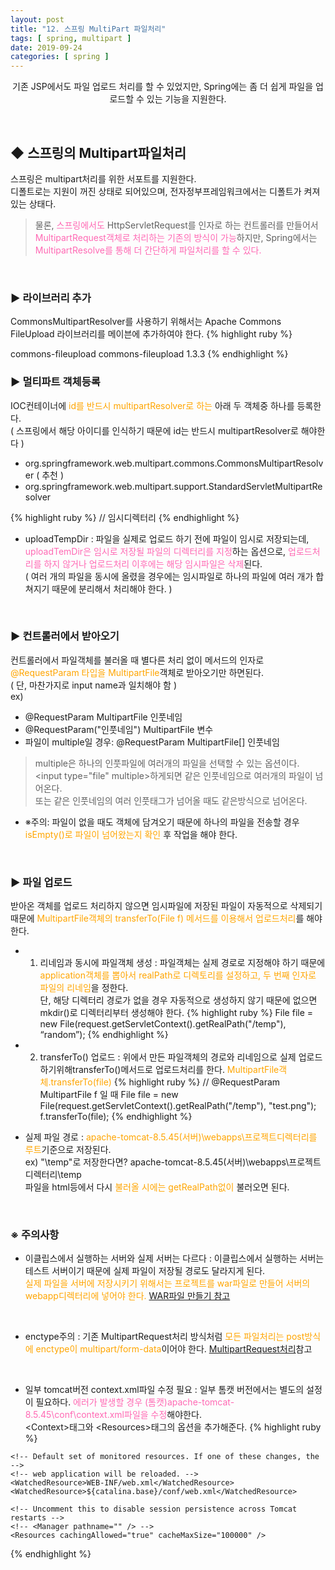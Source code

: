 ```yaml
---
layout: post
title: "12. 스프링 MultiPart 파일처리"
tags: [ spring, multipart ]
date: 2019-09-24
categories: [ spring ]
---
```


<p align="center">
    기존 JSP에서도 파일 업로드 처리를 할 수 있었지만, Spring에는 좀 더 쉽게 파일을 업로드할 수 있는 기능을 지원한다.
</p><br/>

## ◆ 스프링의 Multipart파일처리
스프링은 multipart처리를 위한 서포트를 지원한다.<br/>
디폴트로는 지원이 꺼진 상태로 되어있으며, 전자정부프레임워크에서는 디폴트가 켜져 있는 상태다.<br/>

> 물론, <font color="hotpink">스프링에서도</font> HttpServletRequest를 인자로 하는 컨트롤러를 만들어서 <font color="hotpink">MultipartRequest객체로 처리하는 기존의 방식이 가능</font>하지만, Spring에서는 <font color="hotpink">MultipartResolve를 통해 더 간단하게 파일처리를 할 수 있다.</font>

<br/>

### ▶ 라이브러리 추가
CommonsMultipartResolver를 사용하기 위해서는 Apache Commons FileUpload 라이브러리를 메이븐에 추가하여야 한다.
{% highlight ruby %}
<!--https://mvnrepository.com/artifact/commons-fileupload/commons-fileupload-->
<dependency>
    <groupId>commons-fileupload</groupId>
    <artifactId>commons-fileupload</artifactId>
    <version>1.3.3</version>
</dependency>
{% endhighlight %}

<br/>


### ▶ 멀티파트 객체등록
IOC컨테이너에 <font color="orange">id를 반드시 multipartResolver로 하는</font> 아래 두 객체중 하나를 등록한다. <br/>
( 스프링에서 해당 아이디를 인식하기 때문에 id는 반드시 multipartResolver로 해야한다 )

- org.springframework.web.multipart.commons.CommonsMultipartResolver ( 추천 )
- org.springframework.web.multipart.support.StandardServletMultipartResolver

{% highlight ruby %}
<bean id="multipartResolver"
class="org.springframework.web.multipart.commons.CommonsMultipartResolver">
    <property name="uploadTempDir" value="/temp"></property> // 임시디렉터리
</bean>
{% endhighlight %}
- uploadTempDir
: 파일을 실제로 업로드 하기 전에 파일이 임시로 저장되는데, <font color="hotpink">uploadTemDir은 임시로 저장될 파일의 디렉터리를 지정</font>하는 옵션으로, <font color="hotpink">업로드처리를 하지 않거나 업로드처리 이후에는 해당 임시파일은 삭제</font>된다.<br/>
( 여러 개의 파일을 동시에 올렸을 경우에는 임시파일로 하나의 파일에 여러 개가 합쳐지기 때문에 분리해서 처리해야 한다. )

<br/>

### ▶ 컨트롤러에서 받아오기
컨트롤러에서 파일객체를 불러올 때 별다른 처리 없이 메서드의 인자로 <font color="orange">@RequestParam 타입을 MultipartFile</font>객체로 받아오기만 하면된다.<br/>
( 단, 마찬가지로 input name과 일치해야 함 )<br/>
ex)<br/> 
- @RequestParam MultipartFile 인풋네임
- @RequestParam("인풋네임") MultipartFile 변수
- 파일이 multiple일 경우: @RequestParam MultipartFile[] 인풋네임

> multiple은 하나의 인풋파일에 여러개의 파일을 선택할 수 있는 옵션이다. <br/>
&lt;input type="file" multiple>하게되면 같은 인풋네임으로 여러개의 파일이 넘어온다.<br/>
또는 같은 인풋네임의 여러 인풋태그가 넘어올 때도 같은방식으로 넘어온다.

- ※주의: 파일이 없을 때도 객체에 담겨오기 때문에 하나의 파일을 전송할 경우 <font color="orange">isEmpty()로 파일이 넘어왔는지 확인</font> 후 작업을 해야 한다.

<br/>

### ▶ 파일 업로드
받아온 객체를 업로드 처리하지 않으면 임시파일에 저장된 파일이 자동적으로 삭제되기 때문에 <font color="orange">MultipartFile객체의 transferTo(File f) 메서드를 이용해서 업로드처리</font>를 해야 한다.

- 1) 리네임과 동시에 파일객체 생성
: 파일객체는 실제 경로로 지정해야 하기 때문에 <font color="orange">application객체를 뽑아서 realPath로 디렉토리를 설정하고, 두 번째 인자로 파일의 리네임</font>을 정한다.<br/>
단, 해당 디렉터리 경로가 없을 경우 자동적으로 생성하지 않기 때문에 없으면 mkdir()로 디렉터리부터 생성해야 한다.
{% highlight ruby %}
File file = 
new File(request.getServletContext().getRealPath("/temp"), “random”);
{% endhighlight %}

- 2) transferTo() 업로드
: 위에서 만든 파일객체의 경로와 리네임으로 실제 업로드 하기위해transferTo()메서드로 업로드처리를 한다. <font color="orange">MultipartFile객체.transferTo(file)</font>
{% highlight ruby %}
// @RequestParam MultipartFile f 일 때
File file = new File(request.getServletContext().getRealPath("/temp"), "test.png");
f.transferTo(file);
{% endhighlight %}

- 실제 파일 경로
: <font color="orange">apache-tomcat-8.5.45(서버)\webapps\프로젝트디렉터리를 루트</font>기준으로 저장된다.<br/>
ex) "\temp"로 저장한다면? apache-tomcat-8.5.45(서버)\webapps\프로젝트디렉터리\temp
<br/>파일을 html등에서 다시 <font color="orange">불러올 시에는 getRealPath없이</font> 불러오면 된다.

<br/>

### ※ 주의사항

- 이클립스에서 실행하는 서버와 실제 서버는 다르다
: 이클립스에서 실행하는 서버는 테스트 서버이기 때문에 실제 파일이 저장될 경로도 달라지게 된다.<br/> <font color="orange">실제 파일을 서버에 저장시키기 위해서는 프로젝트를 war파일로 만들어 서버의 webapp디렉터리에 넣어야 한다.</font> <a href="/jsp/2019/05/13/jsp_2_setting.html">WAR파일 만들기 참고</a>

<br/>

- enctype주의 
: 기존 MultipartRequest처리 방식처럼 <font color="orange">모든 파일처리는 post방식에 enctype이 multipart/form-data</font>이어야 한다. <a href="/jsp/2019/05/28/jsp_11_file.html">MultipartRequest처리</a>참고

<br/>

- 일부 tomcat버전 context.xml파일 수정 필요
: 일부 톰캣 버전에서는 별도의 설정이 필요하다. <font color="hotpink">에러가 발생할 경우 (톰캣)apache-tomcat-8.5.45\conf\context.xml파일을 수정</font>해야한다.
<br/>&lt;Context>태그와 &lt;Resources>태그의 옵션을 추가해준다.
{% highlight ruby %}
<Context allowCasualMultipartParsing="true" path="/">

	<!-- Default set of monitored resources. If one of these changes, the -->
	<!-- web application will be reloaded. -->
	<WatchedResource>WEB-INF/web.xml</WatchedResource>
	<WatchedResource>${catalina.base}/conf/web.xml</WatchedResource>

	<!-- Uncomment this to disable session persistence across Tomcat restarts -->
	<!-- <Manager pathname="" /> -->
    <Resources cachingAllowed="true" cacheMaxSize="100000" />
</Context>
{% endhighlight %}





<br/>